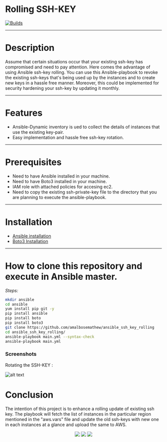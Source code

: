 # Rolling SSH-KEY
[![Builds](https://travis-ci.org/joemccann/dillinger.svg?branch=master)](https://travis-ci.org/joemccann/dillinger)

---
# Description

Assume that certain situations occur that your existing ssh-key has compromised and need to pay attention. Here comes the advantage of using Ansible ssh-key rolling. You can use this Ansible-playbook to revoke the existing ssh-keys that's being used up by the instances and to create new keys in a hassle free manner. Moreover, this could be implemented for  security hardening your ssh-key by updating it monthly.

---

# Features

- Ansible-Dynamic inventory is ued to collect the details of instances that use the existing key-pair.
- Easy implementation and hassle free ssh-key rotation.

---
# Prerequisites

- Need to have Ansible installed in your machine.
- Need to have Boto3 installed in your machine.
- IAM role with attached policies for accesing ec2.
- Need to copy the existing ssh-private-key file to the directory that you are planning to execute the ansible-playbook.

---
# Installation 

- [Ansible installation](https://docs.ansible.com/ansible/latest/index.html) 
- [Boto3 Installation](https://pypi.org/project/boto3)
---
# How to clone this repository and execute in Ansible master.
_Steps:_
```sh
mkdir ansible
cd ansible
yum install pip git -y
pip install ansible
pip install boto
pip install boto3
git clone https://github.com/amalbosemathew/ansible_ssh_key_rolling
cd ansible_ssh_key_rolling/
ansible-playbook main.yml --syntax-check
ansible-playbook main.yml

```

### Screenshots

Rotating the SSH-KEY :

![alt text](https://i.ibb.co/3BPhQZ0/1.png)


# Conclusion

The intention of this project is to enhance a rolling update of existing ssh key. The playbook will fetch the list of instances in the particular region  mentioned in the "aws.vars" file and update the old ssh-keys with new one in each instances at a glance and upload the same to AWS.

<p align="center">
<a href="mailto:mathew.amalbose@gmail.com"><img src="https://img.shields.io/badge/-mathew.amalbose@gmail.com-D14836?style=flat&logo=Gmail&logoColor=white"/></a>
<a href="https://www.linkedin.com/in/amal-bose-mathew"><img src="https://img.shields.io/badge/-Linkedin-blue"/></a>
<a href="https://techbit-new.blogspot.com/"><img src="https://img.shields.io/badge/-Blogger-orange"/></a>
  

